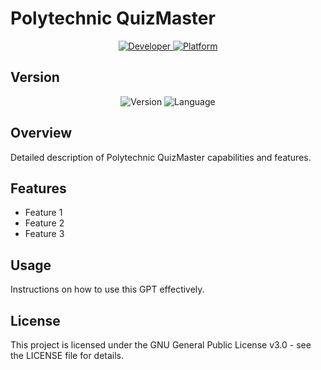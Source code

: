 # Polytechnic QuizMaster

<div align="center">
  <a href="https://github.com/edoardoavenia">
    <img src="https://img.shields.io/badge/Developer-Edoardo_Avenia-2ea44f?style=for-the-badge&logo=github" alt="Developer">
  </a>
  <a href="https://chat.openai.com">
    <img src="https://img.shields.io/badge/Platform-ChatGPT-74aa9c?style=for-the-badge&logo=openai" alt="Platform">
  </a>
</div>

## Version
<div align="center">
  <img src="https://img.shields.io/badge/v2.0-Latest-green?style=for-the-badge&logo=v" alt="Version">
  <img src="https://img.shields.io/badge/IT-language-blue?style=for-the-badge" alt="Language">
</div>

## Overview
Detailed description of Polytechnic QuizMaster capabilities and features.

## Features
- Feature 1
- Feature 2
- Feature 3

## Usage
Instructions on how to use this GPT effectively.

## License
This project is licensed under the GNU General Public License v3.0 - see the LICENSE file for details.
